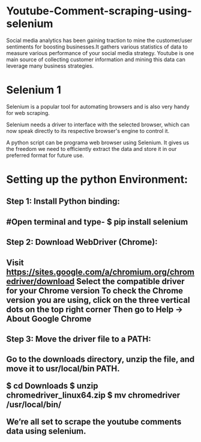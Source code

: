 # Youtube-Comment-scraping-using-selenium
Social media analytics has been gaining traction to mine the customer/user sentiments for boosting businesses.It gathers various statistics of data to measure various performance of your social media strategy. Youtube is one main source of collecting customer information and mining this data can leverage many business strategies.


<h1>Selenium 1</h1>

Selenium is a popular tool for automating browsers and is also very handy for web scraping.

Selenium needs a driver to interface with the selected browser, which can now speak directly to its respective browser's engine to control it.

A python script can be programa web browser using Selenium. It gives us the freedom we need to efficiently extract the data and store it in our preferred format for future use.

<h1>Setting up the python Environment: </h1>

<h2>Step 1: Install Python binding:<h2>

#Open terminal and type-
$ pip install selenium

<h2>Step 2: Download WebDriver (Chrome):<h2>

Visit https://sites.google.com/a/chromium.org/chromedriver/download 
Select the compatible driver for your Chrome version
To check the Chrome version you are using, click on the three vertical dots on the top right corner
Then go to Help -> About Google Chrome

<h2>Step 3: Move the driver file to a PATH:<h2>

Go to the downloads directory, unzip the file, and move it to usr/local/bin PATH.

$ cd Downloads
$ unzip chromedriver_linux64.zip
$ mv chromedriver /usr/local/bin/

We’re all set to scrape the youtube comments data using selenium.

